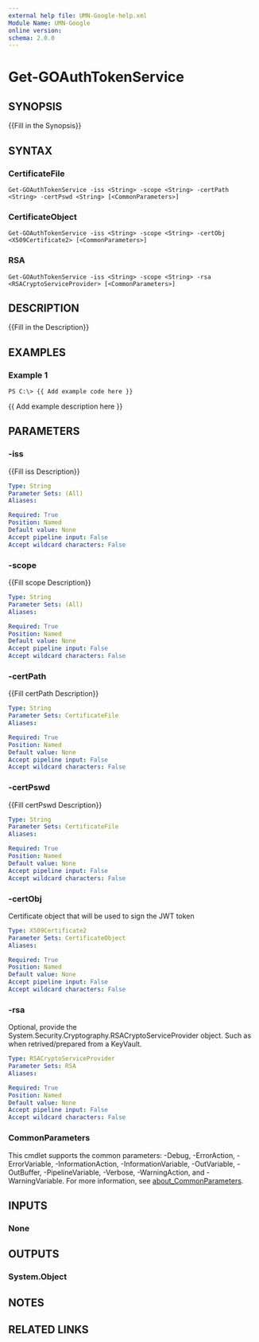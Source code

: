 ```yaml
---
external help file: UMN-Google-help.xml
Module Name: UMN-Google
online version:
schema: 2.0.0
---
```


# Get-GOAuthTokenService

## SYNOPSIS
{{Fill in the Synopsis}}

## SYNTAX

### CertificateFile
```
Get-GOAuthTokenService -iss <String> -scope <String> -certPath <String> -certPswd <String> [<CommonParameters>]
```

### CertificateObject
```
Get-GOAuthTokenService -iss <String> -scope <String> -certObj <X509Certificate2> [<CommonParameters>]
```

### RSA
```
Get-GOAuthTokenService -iss <String> -scope <String> -rsa <RSACryptoServiceProvider> [<CommonParameters>]
```

## DESCRIPTION
{{Fill in the Description}}

## EXAMPLES

### Example 1
```
PS C:\> {{ Add example code here }}
```

{{ Add example description here }}

## PARAMETERS

### -iss
{{Fill iss Description}}

```yaml
Type: String
Parameter Sets: (All)
Aliases:

Required: True
Position: Named
Default value: None
Accept pipeline input: False
Accept wildcard characters: False
```

### -scope
{{Fill scope Description}}

```yaml
Type: String
Parameter Sets: (All)
Aliases:

Required: True
Position: Named
Default value: None
Accept pipeline input: False
Accept wildcard characters: False
```

### -certPath
{{Fill certPath Description}}

```yaml
Type: String
Parameter Sets: CertificateFile
Aliases:

Required: True
Position: Named
Default value: None
Accept pipeline input: False
Accept wildcard characters: False
```

### -certPswd
{{Fill certPswd Description}}

```yaml
Type: String
Parameter Sets: CertificateFile
Aliases:

Required: True
Position: Named
Default value: None
Accept pipeline input: False
Accept wildcard characters: False
```

### -certObj
Certificate object that will be used to sign the JWT token

```yaml
Type: X509Certificate2
Parameter Sets: CertificateObject
Aliases:

Required: True
Position: Named
Default value: None
Accept pipeline input: False
Accept wildcard characters: False
```

### -rsa
Optional, provide the System.Security.Cryptography.RSACryptoServiceProvider object. Such as when retrived/prepared from a KeyVault.

```yaml
Type: RSACryptoServiceProvider
Parameter Sets: RSA
Aliases:

Required: True
Position: Named
Default value: None
Accept pipeline input: False
Accept wildcard characters: False
```

### CommonParameters
This cmdlet supports the common parameters: -Debug, -ErrorAction, -ErrorVariable, -InformationAction, -InformationVariable, -OutVariable, -OutBuffer, -PipelineVariable, -Verbose, -WarningAction, and -WarningVariable. For more information, see [about_CommonParameters](http://go.microsoft.com/fwlink/?LinkID=113216).

## INPUTS

### None

## OUTPUTS

### System.Object

## NOTES

## RELATED LINKS
